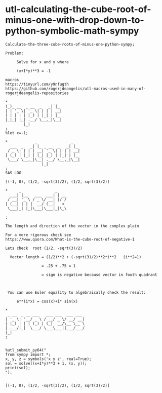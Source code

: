 # utl-calculating-the-cube-root-of-minus-one-with-drop-down-to-python-symbolic-math-sympy
    Calculate-the-three-cube-roots-of-minus-one-python-sympy;                                        
                                                                                                     
    Problem:                                                                                         
                                                                                                     
         Solve for x and y where                                                                     
                                                                                                     
         (x+I*y)**3 = -1                                                                             
                                                                                                     
    macros                                                                                           
    https://tinyurl.com/y9nfugth                                                                     
    https://github.com/rogerjdeangelis/utl-macros-used-in-many-of-rogerjdeangelis-repositories       
                                                                                                     
    *_                   _                                                                           
    (_)_ __  _ __  _   _| |_                                                                         
    | | '_ \| '_ \| | | | __|                                                                        
    | | | | | |_) | |_| | |_                                                                         
    |_|_| |_| .__/ \__,_|\__|                                                                        
            |_|                                                                                      
    ;                                                                                                
    %let x=-1;                                                                                       
                                                                                                     
    *            _               _                                                                   
      ___  _   _| |_ _ __  _   _| |_                                                                 
     / _ \| | | | __| '_ \| | | | __|                                                                
    | (_) | |_| | |_| |_) | |_| | |_                                                                 
     \___/ \__,_|\__| .__/ \__,_|\__|                                                                
                    |_|                                                                              
    ;                                                                                                
    SAS LOG                                                                                          
                                                                                                     
    [(-1, 0), (1/2, -sqrt(3)/2), (1/2, sqrt(3)/2)]                                                   
                                                                                                     
    *     _               _                                                                          
      ___| |__   ___  ___| | __                                                                      
     / __| '_ \ / _ \/ __| |/ /                                                                      
    | (__| | | |  __/ (__|   <                                                                       
     \___|_| |_|\___|\___|_|\_\                                                                      
                                                                                                     
    ;                                                                                                
                                                                                                     
    The length and direction of the vector in the complex plain                                      
                                                                                                     
    For a more rigorous check see                                                                    
    https://www.quora.com/What-is-the-cube-root-of-negative-1                                        
                                                                                                     
    Lets check  root (1/2, -sqrt(3)/2)                                                               
                                                                                                     
      Vector length = (1/2)**2 + (-sqrt(3)/2)**2*i**2   (i**2=1)                                     
                                                                                                     
                    = .25 + .75 = 1                                                                  
                                                                                                     
                    = sign is negative because vector in fouth quadrant                              
                                                                                                     
                                                                                                     
                                                                                                     
     You can use Euler equality to algebraically check the result:                                   
                                                                                                     
         e**(i*x) = cos(x)+i* sin(x)                                                                 
                                                                                                     
    *                                                                                                
     _ __  _ __ ___   ___ ___  ___ ___                                                               
    | '_ \| '__/ _ \ / __/ _ \/ __/ __|                                                              
    | |_) | | | (_) | (_|  __/\__ \__ \                                                              
    | .__/|_|  \___/ \___\___||___/___/                                                              
    |_|                                                                                              
    ;                                                                                                
                                                                                                     
                                                                                                     
    %utl_submit_py64("                                                                               
    from sympy import *;                                                                             
    x, y, z = symbols('x y z', real=True);                                                           
    sol = solve((x+I*y)**3 + 1, (x, y));                                                             
    print(sol);                                                                                      
    ");                                                                                              
                                                                                                     
                                                                                                     
    [(-1, 0), (1/2, -sqrt(3)/2), (1/2, sqrt(3)/2)]                                                   
                                                                                                     
                                                                                                     
                                                                                                     
